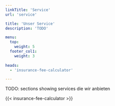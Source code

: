 ```yaml
---
linkTitle: 'Service'
url: 'service'

title: 'Unser Service' 
description: 'TODO'

menu:
  top:
    weight: 5
  footer_col1:
    weight: 3
    
heads:
  - 'insurance-fee-calculator'

---
```



TODO: sections showing services die wir anbieten



{{< insurance-fee-calculator >}}
